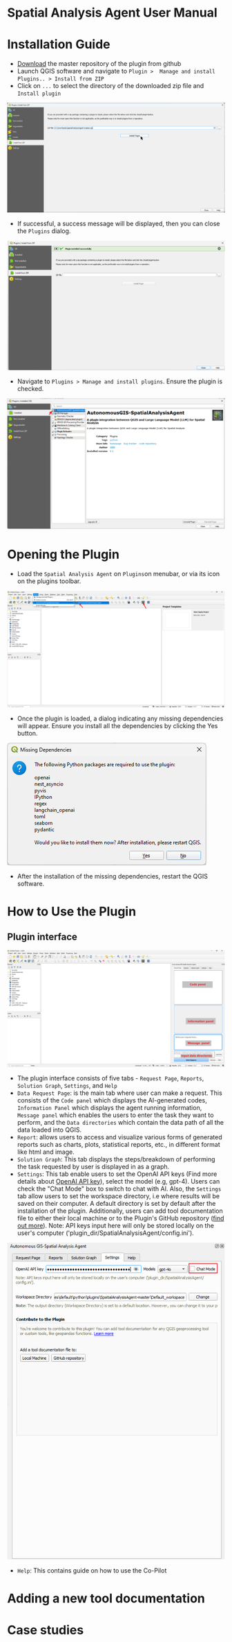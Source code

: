 #  Spatial Analysis Agent User Manual
# Installation Guide
[//]: # (- In QGIS, ```select Plugins``` > ```Manage and Install Plugins...```)
[//]: # (- Find ```AutonomousGIS_GeoDataRetrieverAgent``` and click ```Install Plugin```)
[//]: # ()
[//]: # (Alternatively,)

- [Download](https://github.com/Teakinboyewa/SpatialAnalysisAgent/archive/refs/heads/master.zip) the master repository of the plugin from github
- Launch QGIS software and navigate to ```Plugin >  Manage and install Plugins.. > Install from ZIP```
- Click on ```...``` to select the directory of the downloaded zip file and ```Install plugin```

![Installation_page.png](Doc%2FInstallation_page.png)


- If successful, a success message will be displayed, then you can close the ```Plugins``` dialog.

![Plugin install successful.png](Doc%2FPlugin%20install%20successful.png)

[//]: # (# MacOS users)

[//]: # (## After the installation of the plugin, you need to install the "nest_asyncio" manually. Follow the steps below:)

[//]: # (- Open the QGIS Python Console by navigating to ```Plugins``` > ```Python Console``` or press ```Ctrl+Alt+P```)

[//]: # (- In the console, run these two lines of code:)

[//]: # (  ```python)

[//]: # (  import pip)

[//]: # (  pip.main&#40;['install', 'nest-asyncio']&#41;)

[//]: # (- If you encounter any issue you can also try installing "nest_asyncio" via the terminal by pointing to QGIS python interpreter:)

[//]: # (  )
[//]: # (  ```python)

[//]: # (  /Applications/QGIS3.38.1.app/Contents/MacOS/bin/python3 -m pip install nest_asyncio)

- Navigate to ```Plugins > Manage and install plugins```.  Ensure the plugin is checked.

![CheckBox.png](Doc%2FCheckBox.png)

# Opening the Plugin

- Load the ```Spatial Analysis Agent``` on ```Plugins```on menubar, or via its icon on the plugins toolbar.

![Plugin Icon oon toolbar.png](Doc%2FPlugin%20Icon%20oon%20toolbar.png)

- Once the plugin is loaded, a dialog indicating any missing dependencies will appear. Ensure you install all the dependencies by clicking the Yes button.

![Missing dependencies.png](Doc%2FMissing%20dependencies.png)

- After the installation of the missing dependencies, restart the QGIS software.

# How to Use the Plugin
## Plugin interface


![Plugin Interface.png](Doc%2FPlugin%20Interface.png)

- The plugin interface consists of five tabs - ```Request Page```, ```Reports```, ```Solution Graph```, ```Settings```, and ```Help```
- ```Data Request Page```:  is the main tab where user can make a request. This consists of the ```Code panel``` which displays the AI-generated codes, ```Information Panel``` which displays the agent running information, ```Message panel``` which enables the users to enter the task they want to perform, and the ```Data directories``` which contain the data path of all the data loaded into QGIS.
-  ```Report```: allows users to access and visualize various forms of generated reports such as charts, plots, statistical reports, etc., in different format like html and image.
-  ```Solution Graph```: This tab displays the steps/breakdown of performing the task requested by user is displayed in as a graph.
-  ```Settings```: This tab enable users to set the OpenAI API keys (Find more details about [OpenAI API key](https://platform.openai.com/account/api-keys)), select the model (e.g, gpt-4). Users can check the "Chat Mode" box to switch to chat with AI. Also, the ```Settings``` tab allow users to set the workspace directory, i.e where results will be saved on their computer. A default directory is set by default after the installation of the plugin. Additionally, users can add tool documentation file to either their local machine or to the Plugin's GitHub repository ([find out more](https://github.com/Teakinboyewa/SpatialAnalysisAgent/blob/master/SpatialAnalysisAgent/Tools_Documentation/Tools_documentationREADME.MD)).
Note: API keys input here will only be stored locally on the user's computer ('plugin_dir/SpatialAnalysisAgent/config.ini'). 

![Settings.png](Doc%2FSettings.png)

- ```Help```: This contains guide on how to use the Co-Pilot




# Adding a new tool documentation



# Case studies

